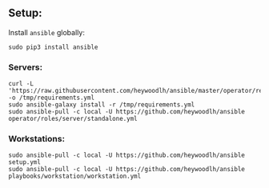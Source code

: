 ## Setup:

Install `ansible` globally:

```
sudo pip3 install ansible
```

### Servers:

```
curl -L 'https://raw.githubusercontent.com/heywoodlh/ansible/master/operator/requirements.yml' -o /tmp/requirements.yml
sudo ansible-galaxy install -r /tmp/requirements.yml
sudo ansible-pull -c local -U https://github.com/heywoodlh/ansible operator/roles/server/standalone.yml
```

### Workstations:

```
sudo ansible-pull -c local -U https://github.com/heywoodlh/ansible setup.yml
sudo ansible-pull -c local -U https://github.com/heywoodlh/ansible playbooks/workstation/workstation.yml
```
